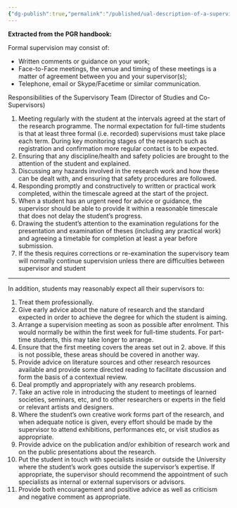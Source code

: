 ```yaml
---
{"dg-publish":true,"permalink":"/published/ual-description-of-a-supervisor/","dgPassFrontmatter":true,"noteIcon":""}
---
```



**Extracted from the PGR handbook:**

Formal supervision may consist of:

- Written comments or guidance on your work;
- Face-to-Face meetings, the venue and timing of these meetings is a matter of agreement between you and your supervisor(s);
- Telephone, email or Skype/Facetime or similar communication.

Responsibilities of the Supervisory Team (Director of Studies and Co- Supervisors)

1. Meeting regularly with the student at the intervals agreed at the start of the research programme. The normal expectation for full-time students is that at least three formal (i.e. recorded) supervisions must take place each term. During key monitoring stages of the research such as registration and confirmation more regular contact is to be expected.
2. Ensuring that any discipline/health and safety policies are brought to the attention of the student and explained.
3. Discussing any hazards involved in the research work and how these can be dealt with, and ensuring that safety procedures are followed.
4. Responding promptly and constructively to written or practical work completed, within the timescale agreed at the start of the project.
5. When a student has an urgent need for advice or guidance, the supervisor should be able to provide it within a reasonable timescale that does not delay the student’s progress.
6. Drawing the student’s attention to the examination regulations for the presentation and examination of theses (including any practical work) and agreeing a timetable for completion at least a year before submission.
7. If the thesis requires corrections or re-examination the supervisory team will normally continue supervision unless there are difficulties between supervisor and student

---

In addition, students may reasonably expect all their supervisors to:

1. Treat them professionally.
2. Give early advice about the nature of research and the standard expected in order to achieve the degree for which the student is aiming.
3. Arrange a supervision meeting as soon as possible after enrolment. This would normally be within the first week for full-time students. For part-time students, this may take longer to arrange.
4. Ensure that the first meeting covers the areas set out in 2. above. If this is not possible, these areas should be covered in another way.
5. Provide advice on literature sources and other research resources available and provide some directed reading to facilitate discussion and form the basis of a contextual review.
6. Deal promptly and appropriately with any research problems.
7. Take an active role in introducing the student to meetings of learned societies, seminars, etc, and to other researchers or experts in the field or relevant artists and designers.
8. Where the student’s own creative work forms part of the research, and when adequate notice is given, every effort should be made by the supervisor to attend exhibitions, performances etc, or visit studios as appropriate.
9. Provide advice on the publication and/or exhibition of research work and on the public presentations about the research.
10. Put the student in touch with specialists inside or outside the University where the student’s work goes outside the supervisor’s expertise. If appropriate, the supervisor should recommend the appointment of such specialists as internal or external supervisors or advisors.
11. Provide both encouragement and positive advice as well as criticism and negative comment as appropriate.